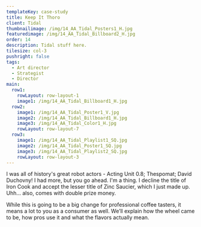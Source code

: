 ```yaml
---
templateKey: case-study
title: Keep It Thoro
client: Tidal
thumbnailimage: /img/14_AA_Tidal_Posters1_H.jpg
featuredimage: /img/14_AA_Tidal_Billboard2_H.jpg
order: 14
description: Tidal stuff here.
tilesize: col-3
pushright: false
tags:
  - Art director
  - Strategist
  - Director
main:
  row1:
    rowLayout: row-layout-1
    image1: /img/14_AA_Tidal_Billboard1_H.jpg
  row2:
    image1: /img/14_AA_Tidal_Poster1_V.jpg
    image2: /img/14_AA_Tidal_Billboard1_H.jpg
    image3: /img/14_AA_Tidal_Color1_H.jpg
    rowLayout: row-layout-7
  row3:
    image1: /img/14_AA_Tidal_Playlist1_SQ.jpg
    image2: /img/14_AA_Tidal_Poster1_SQ.jpg
    image3: /img/14_AA_Tidal_Playlist2_SQ.jpg
    rowLayout: row-layout-3    
---
```

I was all of history's great robot actors - Acting Unit 0.8; Thespomat; David Duchovny! I had more, but you go ahead. I'm a thing. I decline the title of Iron Cook and accept the lesser title of Zinc Saucier, which I just made up. Uhh… also, comes with double prize money.

While this is going to be a big change for professional coffee tasters, it means a lot to you as a consumer as well. We’ll explain how the wheel came to be, how pros use it and what the flavors actually mean.

